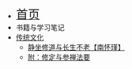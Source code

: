 * [<font size=5>首页</font>](/)
* 书籍与学习笔记
* [传统文化](/tradition/)
  * [静坐修道与长生不老【南怀瑾】](/tradition/nan1/)
  * [附：修定与参禅法要](/tradition/nan1/appendix)